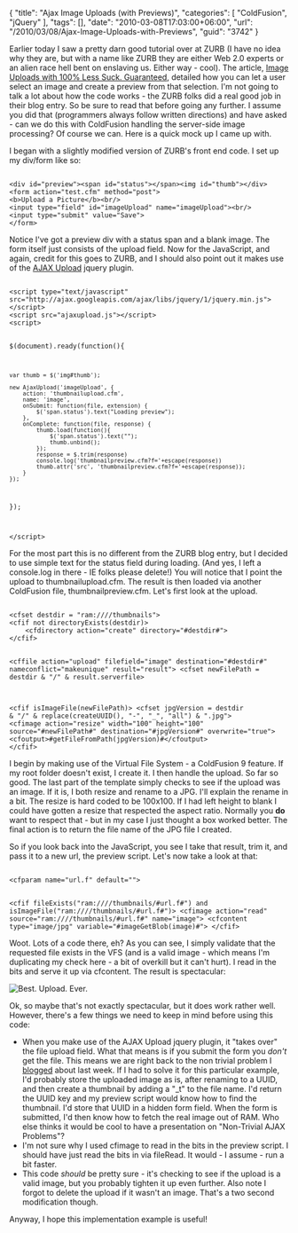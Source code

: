 {
	"title": "Ajax Image Uploads (with Previews)",
	"categories": [
		"ColdFusion",
		"jQuery"
	],
	"tags": [],
	"date": "2010-03-08T17:03:00+06:00",
	"url": "/2010/03/08/Ajax-Image-Uploads-with-Previews",
	"guid": "3742"
}

Earlier today I saw a pretty darn good tutorial over at ZURB (I have no idea why they are, but with a name like ZURB they are either Web 2.0 experts or an alien race hell bent on enslaving us. Either way - cool). The article, <a href="http://www.zurb.com/playground/ajax_upload">Image Uploads with 100% Less Suck. Guaranteed</a>, detailed how you can let a user select an image and create a preview from that selection. I'm not going to talk a lot about how the code works - the ZURB folks did a real good job in their blog entry. So be sure to read that before going any further. I assume you did that (programmers always follow written directions) and have asked - can we do this with ColdFusion handling the server-side image processing? Of course we can. Here is a quick mock up I came up with.
<!--more-->
<p>

I began with a slightly modified version of ZURB's front end code. I set up my div/form like so:

<p>

<code>
&lt;div id="preview"&gt;&lt;span id="status"&gt;&lt;/span&gt;&lt;img id="thumb"&gt;&lt;/div&gt;
&lt;form action="test.cfm" method="post"&gt;
&lt;b&gt;Upload a Picture&lt;/b&gt;&lt;br/&gt;
&lt;input type="field" id="imageUpload" name="imageUpload"&gt;&lt;br/&gt;
&lt;input type="submit" value="Save"&gt;
&lt;/form&gt;
</code>

<p>

Notice I've got a preview div with a status span and a blank image. The form itself just consists of the upload field. Now for the JavaScript, and again, credit for this goes to ZURB, and I should also point out it makes use of the <a href="http://valums.com/ajax-upload/">AJAX Upload</a> jquery plugin.

<p>

<code>
&lt;script type="text/javascript" src="http://ajax.googleapis.com/ajax/libs/jquery/1/jquery.min.js"&gt;&lt;/script&gt;
&lt;script src="ajaxupload.js"&gt;&lt;/script&gt;
&lt;script&gt;

$(document).ready(function(){

	var thumb = $('img#thumb');	

	new AjaxUpload('imageUpload', {
		action: 'thumbnailupload.cfm',
		name: 'image',
		onSubmit: function(file, extension) {
			$('span.status').text("Loading preview");
		},
		onComplete: function(file, response) {
			thumb.load(function(){
				$('span.status').text("");
				thumb.unbind();
			});
			response = $.trim(response)
			console.log('thumbnailpreview.cfm?f='+escape(response))
			thumb.attr('src', 'thumbnailpreview.cfm?f='+escape(response));
		}
	});
});

&lt;/script&gt;
</code>

<p>

For the most part this is no different from the ZURB blog entry, but I decided to use simple text for the status field during loading. (And yes, I left a console.log in there - IE folks please delete!) You will notice that I point the upload to thumbnailupload.cfm. The result is then loaded via another ColdFusion file, thumbnailpreview.cfm. Let's first look at the upload.

<p>

<code>
&lt;cfset destdir = "ram:////thumbnails"&gt;
&lt;cfif not directoryExists(destdir)&gt;
	&lt;cfdirectory action="create" directory="#destdir#"&gt;
&lt;/cfif&gt;

&lt;cffile action="upload" filefield="image" destination="#destdir#" nameconflict="makeunique" result="result"&gt;
&lt;cfset newFilePath = destdir & "/" & result.serverfile&gt;

&lt;cfif isImageFile(newFilePath)&gt;
	&lt;cfset jpgVersion = destdir & "/" & replace(createUUID(), "-", "_", "all") & ".jpg"&gt;
	&lt;cfimage action="resize" width="100" height="100" source="#newFilePath#" destination="#jpgVersion#" overwrite="true"&gt;
	&lt;cfoutput&gt;#getFileFromPath(jpgVersion)#&lt;/cfoutput&gt;
&lt;/cfif&gt;
</code>

<p>

I begin by making use of the Virtual File System - a ColdFusion 9 feature. If my root folder doesn't exist, I create it. I then handle the upload. So far so good. The last part of the template simply checks to see if the upload was an image. If it is, I both resize and rename to a JPG. I'll explain the rename in a bit. The resize is hard coded to be 100x100. If I had left height to blank I could have gotten a resize that respected the aspect ratio. Normally you <b>do</b> want to respect that - but in my case I just thought a box worked better. The final action is to return the file name of the JPG file I created.

<p>

So if you look back into the JavaScript, you see I take that result, trim it, and pass it to a new url, the preview script. Let's now take a look at that:

<p>

<code>
&lt;cfparam name="url.f" default=""&gt;

&lt;cfif fileExists("ram:////thumbnails/#url.f#") and isImageFile("ram:////thumbnails/#url.f#")&gt;
	&lt;cfimage action="read" source="ram:////thumbnails/#url.f#" name="image"&gt;
	&lt;cfcontent type="image/jpg" variable="#imageGetBlob(image)#"&gt;
&lt;/cfif&gt;
</code>

<p>

Woot. Lots of a code there, eh? As you can see, I simply validate that the requested file exists in the VFS (and is a valid image - which means I'm duplicating my check here - a bit of overkill but it can't hurt). I read in the bits and serve it up via cfcontent. The result is spectacular:

<p>

<img src="http://www.raymondcamden.com/images/cooluploadtest.png" title="Best. Upload. Ever." />

<p>

Ok, so maybe that's not exactly spectacular, but it does work rather well. However, there's a few things we need to keep in mind before using this code:

<p>

<ul>
<li>When you make use of the AJAX Upload jquery plugin, it "takes over" the file upload field. What that means is if you submit the form you <i>don't</i> get the file. This means we are right back to the non trivial problem I <a href="http://www.coldfusionjedi.com/index.cfm/2010/3/5/ColdFusion-9-Multifile-Uploader--Complete-Example">blogged</a> about last week. If I had to solve it for this particular example, I'd probably store the uploaded image as is, after renaming to a UUID, and then create a thumbnail by adding a "_t" to the file name. I'd return the UUID key and my preview script would know how to find the thumbnail. I'd store that UUID in a hidden form field. When the form is submitted, I'd then know how to fetch the real image out of RAM. Who else thinks it would be cool to have a presentation on "Non-Trivial AJAX Problems"?
<li>I'm not sure why I used cfimage to read in the bits in the preview script. I should have just read the bits in via fileRead. It would - I assume - run a bit faster.
<li>This code <i>should</i> be pretty sure - it's checking to see if the upload is a valid image, but you probably tighten it up even further. Also note I forgot to delete the upload if it wasn't an image. That's a two second modification though. 
</ul>

<p>

Anyway, I hope this implementation example is useful!